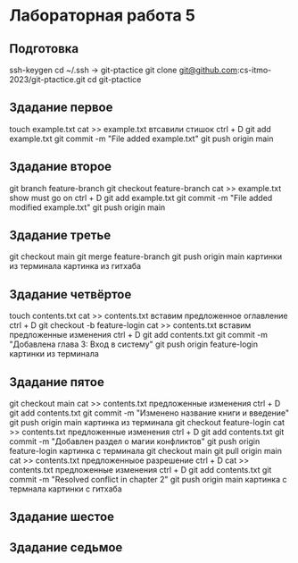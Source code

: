 # Лабораторная работа 5
## Подготовка
ssh-keygen
cd ~/.ssh
-> git-ptactice
git clone git@github.com:cs-itmo-2023/git-ptactice.git
cd git-ptactice
## Здадание первое
touch example.txt
cat >> example.txt
втсавили стишок
ctrl + D
git add example.txt
git commit -m "File added example.txt"
git push origin main
## Здадание второе
git branch feature-branch
git checkout feature-branch
cat >> example.txt
show must go on
ctrl + D
git add example.txt
git commit -m "File added modified example.txt"
git push origin main
## Здадание третье
git checkout main
git merge feature-branch
git push origin main
картинки из терминала
картинка из гитхаба
## Здадание четвёртое
touch contents.txt
cat >> contents.txt
вставим предложенное оглавление
ctrl + D
git checkout -b feature-login
cat >> contents.txt
вставим предложенные изменения
ctrl + D
git add contents.txt
git commit -m "Добавлена глава 3: Вход в систему"
git push origin feature-login
картинки из терминала
## Здадание пятое
git checkout main
cat >> contents.txt
предложенные изменения
ctrl + D
git add contents.txt
git commit -m "Изменено название книги и введение"
git push origin main
картинка из терминала
git checkout feature-login
cat >> contents.txt
предложенные изменения
ctrl + D
git add contents.txt
git commit -m "Добавлен раздел о магии конфликтов"
git push origin feature-login
картинка с терминала
git checkout main
git pull origin main
cat >> contents.txt
предложенныое разрешение
ctrl + D
cat >> contents.txt
предложенные изменения
ctrl + D
git add contents.txt
git commit -m "Resolved conflict in chapter 2"
git push origin main
картинка с термнала
картинки с гитхаба
## Здадание шестое
## Здадание седьмое
